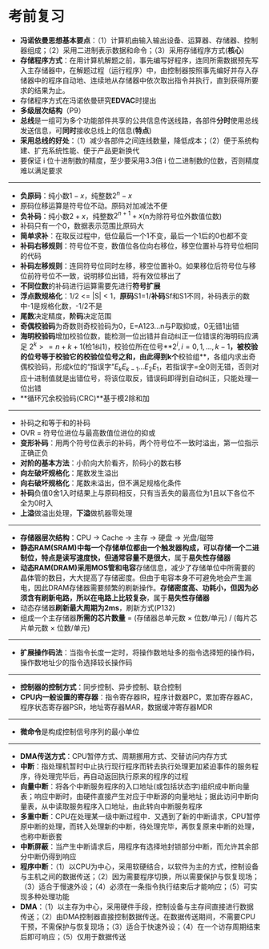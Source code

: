 # 考前复习

+ **冯诺依曼思想基本要点**：（1）计算机由输入输出设备、运算器、存储器、控制器组成；（2）采用二进制表示数据和命令；（3）采用存储程序方式(**核心**)
+ **存储程序方式**：在用计算机解题之前，事先编写好程序，连同所需数据预先写入主存储器中，在解题过程（运行程序）中，由控制器按照事先编好并存入存储器中的程序自动地、连续地从存储器中依次取出指令并执行，直到获得所要求的结果为止。
+ 存储程序方式在冯诺依曼研究**EDVAC**时提出
+ **多级层次结构**（P9）
+ **总线**是一组可为多个功能部件共享的公共信息传送线路，各部件**分时**使用总线发送信息，可**同时**接收总线上的信息(**特点**)
+ **采用总线的好处**：（1）减少各部件之间连线数量，降低成本；（2）便于系统构建、扩充系统性能、便于产品更新换代
+ 要保证 i 位十进制数的精度，至少要采用3.3倍 i 位二进制数的位数，否则精度难以满足要求
------
+ **负原码**：纯小数$1 - x$，纯整数$2^n - x$
+ 原码位移运算是符号位不动。原码对加减法不便
+ **负补码**：纯小数$2 + x$，纯整数$2^{n+1} + x$(n为除符号位外数值位数)
+ 补码只有一个0，数据表示范围比原码大
+ **简单求补**：在取反过程中，低位最后一个1不变，最后一个1后的0也都不变
+ **补码右移规则**：符号位不变，数值位各位向右移位，移空位置补与符号位相同的代码
+ **补码左移规则**：连同符号位同时左移，移空位置补0。如果移位后符号位与移位前符号位不一致，说明移位出错，将有效位移出了
+ **不同位数**的补码进行运算需要先进行**符号扩展**
+ **浮点数规格化**：1/2 <= |S| < 1，**原码**S1=1/**补码**Sf和S1不同，补码表示的数中-1是规格化数，-1/2不是
+ **尾数**决定精度，**阶码**决定范围
+ **奇偶校验码**为奇数则奇校验码为0，E=A123...n与P取抑或，0无错1出错
+ **海明校验码**增加校验位数，能检测一位出错并自动纠正一位错误的海明码应满足 $2^k >= n+k+1$(检1纠1)，校验位所在位号**$2^i,i=0,1,...,k-1$**，**被校验的位号等于校验它的校验位位号之和**，由此得到k个**校验组**，各组内求出奇偶校验码，形成k位的“指误字”$E_{k}E_{k-1}...E_{2}E_{1}$，若指误字=全0则无错，否则对应十进制值就是出错位号，将该位取反，错误码即得到自动纠正，只能处理一位出错
+ **循环冗余校验码(CRC)**基于模2除和加
------
+ 补码之和等于和的补码
+ OVR = 符号位进位与最高数值位进位的抑或
+ **变形补码**：用两个符号位表示的补码，两个符号位不一致时溢出，第一位指示正确正负
+ **对阶的基本方法**：小阶向大阶看齐，阶码小的数右移
+ **向左破坏规格化**：尾数发生溢出
+ **向右破坏规格化**：尾数未溢出，但不满足规格化条件
+ **补码**负值0舍1入时结果上与原码相反，只有当丢失的最高位为1且以下各位不全为0时入
+ **上溢**做溢出处理，**下溢**做机器零处理
------
+ **存储器层次结构**：CPU -> Cache -> 主存 -> 硬盘 -> 光盘/磁带
+ **静态RAM(SRAM)**中每一个存储单位都由一个触发器构成，可以存储一个二进制位，特点是**读写速度快，但通常容量不是很大**，属于**易失性存储器**
+ **动态RAM(DRAM)**采用**MOS管和电容**存储信息，减少了存储单位中所需要的晶体管的数目，大大提高了存储密度。但由于电容本身不可避免地会产生漏电，因此DRAM存储器需要频繁的刷新操作。**存储密度高、功耗小，但因为必须含有刷新电路，所以在电路上比较复杂**，属于**易失性存储器**
+ 动态存储器**刷新最大周期为2ms**，刷新方式(P132)
+ 组成一个主存储器**所需的芯片数量** = (存储器总单元数 × 位数/单元) / (每片芯片单元数 × 位数/单元)
------
+ **扩展操作码法**：当指令长度一定时，将操作数地址多的指令选择短的操作码，操作数地址少的指令选择较长操作码
------
+ **控制器的控制方式**：同步控制、异步控制、联合控制
+ **CPU内一般设置的寄存器**：指令寄存器IR，程序计数器PC，累加寄存器AC，程序状态寄存器PSR，地址寄存器MAR，数据缓冲寄存器MDR
-----
+ **微命令**是构成控制信号序列的最小单位
------
+ **DMA传送方式**：CPU暂停方式、周期挪用方式、交替访问内存方式
+ **中断**：指处理机暂时中止执行现行程序而转去执行处理更加紧迫事件的服务程序，待处理完毕后，再自动返回执行原来的程序的过程
+ **向量中断**：将各个中断服务程序的入口地址(或包括状态字)组织成中断向量表；响应中断时，由硬件直接产生对应于中断源的向量地址；据此访问中断向量表，从中读取服务程序入口地址，由此转向中断服务程序
+ **多重中断**：CPU在处理某一级中断过程中．又遇到了新的中断请求，CPU暂停原中断的处理，而转入处理新的中断，待处理完毕，再恢复原来中断的处理，也称中断嵌套
+ **中断屏蔽**：当产生中断请求后，用程序有选择地封锁部分中断，而允许其余部分中断仍得到响应
+ **程序中断**：（1）以CPU为中心，采用软硬结合，以软件为主的方式，控制设备与主机之间的数据传送；（2）因为需要程序切换，所以需要保护与恢复现场；（3）适合于慢速外设；（4）必须在一条指令执行结束后才能响应；（5）可实现多种处理功能
+ **DMA**：（1）以主存为中心，采用硬件手段，控制设备与主存间直接进行数据传送；（2）由DMA控制器直接控制数据传送。在数据传送期间，不需要CPU干预，不需保护与恢复现场；（3）适合于快速外设；（4）在一个访存周期结束后即可响应；（5）仅用于数据传送

